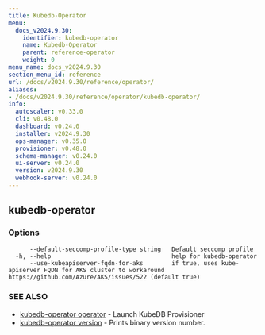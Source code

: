 ```yaml
---
title: Kubedb-Operator
menu:
  docs_v2024.9.30:
    identifier: kubedb-operator
    name: Kubedb-Operator
    parent: reference-operator
    weight: 0
menu_name: docs_v2024.9.30
section_menu_id: reference
url: /docs/v2024.9.30/reference/operator/
aliases:
- /docs/v2024.9.30/reference/operator/kubedb-operator/
info:
  autoscaler: v0.33.0
  cli: v0.48.0
  dashboard: v0.24.0
  installer: v2024.9.30
  ops-manager: v0.35.0
  provisioner: v0.48.0
  schema-manager: v0.24.0
  ui-server: v0.24.0
  version: v2024.9.30
  webhook-server: v0.24.0
---
```


## kubedb-operator



### Options

```
      --default-seccomp-profile-type string   Default seccomp profile
  -h, --help                                  help for kubedb-operator
      --use-kubeapiserver-fqdn-for-aks        if true, uses kube-apiserver FQDN for AKS cluster to workaround https://github.com/Azure/AKS/issues/522 (default true)
```

### SEE ALSO

* [kubedb-operator operator](/docs/v2024.9.30/reference/operator/kubedb-operator_operator)	 - Launch KubeDB Provisioner
* [kubedb-operator version](/docs/v2024.9.30/reference/operator/kubedb-operator_version)	 - Prints binary version number.


